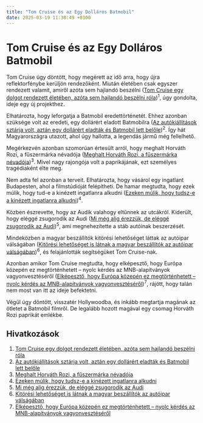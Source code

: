 ```yaml
---
title: "Tom Cruise és az Egy Dolláros Batmobil"
date: 2025-03-19 11:30:49 +0100
---
```


# Tom Cruise és az Egy Dolláros Batmobil

Tom Cruise úgy döntött, hogy megérett az idő arra, hogy újra reflektorfénybe kerüljön rendezőként. Miután életében csak egyszer rendezett valamit, amiről azóta sem hajlandó beszélni (<a href="https://telex.hu/eszkombajn/2025/03/19/tom-cruise-rendezes-fallen-angels-tevesorozat">Tom Cruise egy dolgot rendezett életében, azóta sem hajlandó beszélni róla</a>)<sup>1</sup>, úgy gondolta, ideje egy új projekthez.

Elhatározta, hogy leforgatja a Batmobil eredettörténetét. Ehhez azonban szüksége volt az eredeti, egy dollárért eladott Batmobilra (<a href="https://telex.hu/eszkombajn/2025/03/16/lincoln-futura-batmobil-konceptauto">Az autókiállítások sztárja volt, aztán egy dollárért eladták és Batmobil lett belőle</a>)<sup>2</sup>. Így hát Magyarországra utazott, ahol úgy hallotta, a legendás jármű még fellelhető.

Megérkezvén azonban szomorúan értesült arról, hogy meghalt Horváth Rozi, a fűszermárka névadója (<a href="https://telex.hu/belfold/2025/03/18/horvath-rozi-fuszer-meghalt">Meghalt Horváth Rozi, a fűszermárka névadója</a>)<sup>3</sup>. Mivel nagy rajongója volt a paprikájának, ezt személyes tragédiaként élte meg.

Nem adta fel azonban a terveit. Elhatározta, hogy vásárol egy ingatlant Budapesten, ahol a filmstúdióját felépítheti. De hamar megtudta, hogy ezek múlik, hogy tud-e a kinézett ingatlanra alkudni (<a href="https://www.zenga.hu/hello-otthon/alku-vagy-licit-az-ingatlanpiac-kettos-arca-2025-ben-cm82tjalhiu6207w3o1mnv5d5?utm_source=telex&utm_medium=doboz&utm_campaign=content&utm_content=alku">Ezeken múlik, hogy tudsz-e a kinézett ingatlanra alkudni</a>)<sup>4</sup>.

Közben észrevette, hogy az Audik valahogy eltűnnek az utcákról. Kiderült, hogy eléggé zsugorodik az Audi (<a href="https://g7.hu/vallalat/20250318/mi-meg-alig-erezzuk-de-elegge-zsugorodik-az-audi/">Mi még alig érezzük, de eléggé zsugorodik az Audi</a>)<sup>5</sup>, ami megnehezítette a stáb autóinak beszerzését.

Mindeközben a magyar beszállítók kitörési lehetőséget láttak az autóipar válságában (<a href="https://g7.hu/vallalat/20250319/kitoresi-lehetoseget-is-latnak-a-magyar-beszallitok-az-autoipar-valsagaban/">Kitörési lehetőséget is látnak a magyar beszállítók az autóipar válságában</a>)<sup>6</sup>, és felajánlották segítségüket Tom Cruise-nak.

Azonban amikor Tom Cruise megtudta, hogy elképesztő, hogy Európa közepén ez megtörténhetett – nyolc kérdés az MNB-alapítványok vagyonvesztéséről (<a href="https://telex.hu/gazdasag/2025/03/19/matolcsy-gyorgy-orban-viktor-mnb-alapitvanyok-vagyon">Elképesztő, hogy Európa közepén ez megtörténhetett – nyolc kérdés az MNB-alapítványok vagyonvesztéséről</a>)<sup>7</sup>, rájött, hogy talán nem most van itt az ideje befektetni.

Végül úgy döntött, visszatér Hollywoodba, és inkább megtartja magának az ötletet a Batmobil filmről. De legalább hozott magával egy csomag Horváth Rozi paprikát emlékbe.

## Hivatkozások

1. <a href="https://telex.hu/eszkombajn/2025/03/19/tom-cruise-rendezes-fallen-angels-tevesorozat">Tom Cruise egy dolgot rendezett életében, azóta sem hajlandó beszélni róla</a>
2. <a href="https://telex.hu/eszkombajn/2025/03/16/lincoln-futura-batmobil-konceptauto">Az autókiállítások sztárja volt, aztán egy dollárért eladták és Batmobil lett belőle</a>
3. <a href="https://telex.hu/belfold/2025/03/18/horvath-rozi-fuszer-meghalt">Meghalt Horváth Rozi, a fűszermárka névadója</a>
4. <a href="https://www.zenga.hu/hello-otthon/alku-vagy-licit-az-ingatlanpiac-kettos-arca-2025-ben-cm82tjalhiu6207w3o1mnv5d5?utm_source=telex&utm_medium=doboz&utm_campaign=content&utm_content=alku">Ezeken múlik, hogy tudsz-e a kinézett ingatlanra alkudni</a>
5. <a href="https://g7.hu/vallalat/20250318/mi-meg-alig-erezzuk-de-elegge-zsugorodik-az-audi/">Mi még alig érezzük, de eléggé zsugorodik az Audi</a>
6. <a href="https://g7.hu/vallalat/20250319/kitoresi-lehetoseget-is-latnak-a-magyar-beszallitok-az-autoipar-valsagaban/">Kitörési lehetőséget is látnak a magyar beszállítók az autóipar válságában</a>
7. <a href="https://telex.hu/gazdasag/2025/03/19/matolcsy-gyorgy-orban-viktor-mnb-alapitvanyok-vagyon">Elképesztő, hogy Európa közepén ez megtörténhetett – nyolc kérdés az MNB-alapítványok vagyonvesztéséről</a>